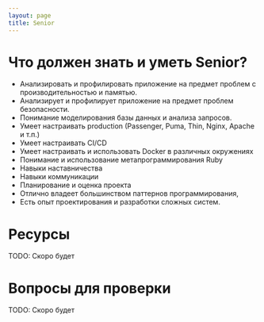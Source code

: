 ```yaml
---
layout: page
title: Senior
---
```


# Что должен знать и уметь Senior?

  - Анализировать и профилировать приложение на предмет проблем с производительностью и памятью.
  - Анализирует и профилирует приложение на предмет проблем безопасности.
  - Понимание моделирования базы данных и анализа запросов.
  - Умеет настраивать production (Passenger, Puma, Thin, Nginx, Apache и т.п.)
  - Умеет настраивать CI/CD
  - Умеет настраивать и использовать Docker в различных окружениях
  - Понимание и использование метапрограммирования Ruby
  - Навыки наставничества
  - Навыки коммуникации
  - Планирование и оценка проекта
  - Отлично владеет большинством паттернов программирования, 
  - Есть опыт проектирования и разработки сложных систем. 

# Ресурсы
TODO: Скоро будет

# Вопросы для проверки
TODO: Скоро будет
